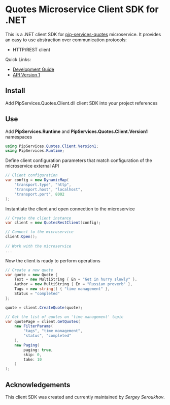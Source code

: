 # Quotes Microservice Client SDK for .NET

This is a .NET client SDK for [pip-services-quotes](https://github.com/pip-services/pip-services-quotes) microservice.
It provides an easy to use abstraction over communication protocols:

* HTTP/REST client

<a name="links"></a> Quick Links:

* [Development Guide](doc/Development.md)
* [API Version 1](doc/DotNetClientApiV1.md)

## Install

Add PipServices.Quotes.Client.dll client SDK into your project references

## Use

Add **PipServices.Runtime** and **PipServices.Quotes.Client.Version1** namespaces
```cs
using PipServices.Quotes.Client.Version1;
using PipServices.Runtime;
```

Define client configuration parameters that match configuration of the microservice external API
```cs
// Client configuration
var config = new DynamicMap(
    "transport.type", "http",
    "transport.host", "localhost", 
    "transport.port", 8002
);
```

Instantiate the client and open connection to the microservice
```cs
// Create the client instance
var client = new QuotesRestClient(config);

// Connect to the microservice
client.Open();
    
// Work with the microservice
...
```

Now the client is ready to perform operations
```cs
// Create a new quote
var quote = new Quote {
    Text = new MultiString { En = "Get in hurry slowly" },
    Author = new MultiString { En = "Russian proverb" },
    Tags = new string[] { "time management" },
    Status = "completed"
};

quote = client.CreateQuote(quote);
```

```cs
// Get the list of quotes on 'time management' topic
var quotePage = client.GetQuotes(
    new FilterParams(
        "tags", "time management",
        "status", "completed"
    ),
    new Paging(
        paging: true,
        skip: 0,
        take: 10
    )
);
```    

## Acknowledgements

This client SDK was created and currently maintained by *Sergey Seroukhov*.

